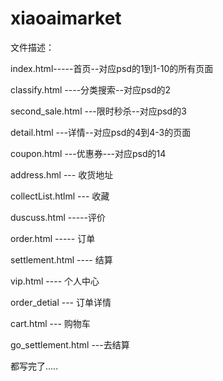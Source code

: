 # xiaoaimarket


文件描述：

index.html-----首页--对应psd的1到1-10的所有页面

classify.html  ----分类搜索--对应psd的2

second_sale.html  ---限时秒杀--对应psd的3

detail.html ---详情--对应psd的4到4-3的页面

coupon.html  ---优惠券---对应psd的14

address.hml --- 收货地址

collectList.htlml --- 收藏

duscuss.html -----评价

order.html  ----- 订单

settlement.html ---- 结算

vip.html ---- 个人中心

order_detial  ---  订单详情



cart.html  --- 购物车

go_settlement.html   ---去结算


都写完了.....






